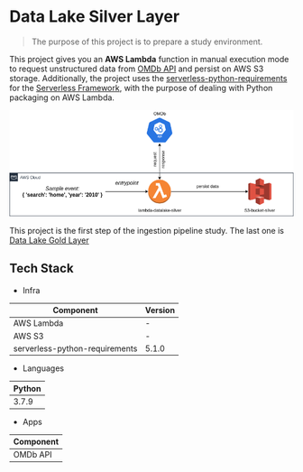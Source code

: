 # Data Lake Silver Layer

> The purpose of this project is to prepare a study environment.

This project gives you an **AWS Lambda** function in manual execution mode to request unstructured data from [OMDb API](http://www.omdbapi.com/)
and persist on AWS S3 storage.
Additionally, the project uses the [serverless-python-requirements](https://github.com/UnitedIncome/serverless-python-requirements) for the [Serverless Framework](https://www.serverless.com/), with the purpose of dealing with Python packaging on AWS Lambda.

<p align="center"><img src="docs/silver.png"></p>

This project is the first step of the ingestion pipeline study. The last one is [Data Lake Gold Layer](https://github.com/fillipevieira/lambda-datalake-gold)  

## Tech Stack
- Infra

| Component                      | Version              |
| --------------------           | -------------------- |
| AWS Lambda                     |           -          |
| AWS S3                         |           -          |
| serverless-python-requirements | 5.1.0                |

- Languages

| Python |
| ------ |
| 3.7.9  |

- Apps

| Component      |
| -------------- |
| OMDb API       |
